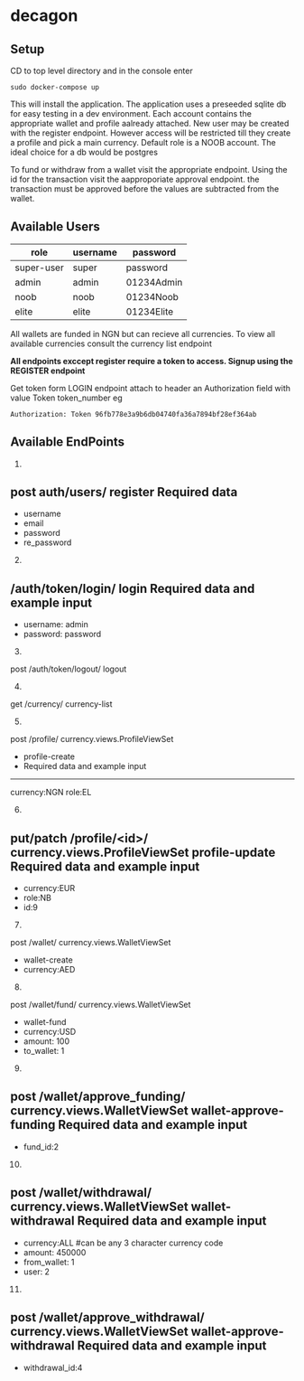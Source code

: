 # decagon

Setup
--------------------------------------------------------
CD to top level directory and in the console enter 
```
sudo docker-compose up
```
This will install the application. The application uses a preseeded sqlite db for easy testing in a dev environment. Each account contains the appropriate wallet and profile aalready attached. New user may be created with the register endpoint. However access will be restricted till they create a profile and pick a main currency. Default 
role is a NOOB account.
The ideal choice for a db would be postgres

To fund or withdraw from a wallet visit the appropriate endpoint. Using the id for the transaction visit the aapproporiate approval endpoint. the transaction must be approved before the values are subtracted from the wallet.

Available Users
---------------------------------
role | username|password
------|--------|-------|
super-user| super | password|
admin   |    admin |01234Admin
noob|   noob| 01234Noob
elite|elite| 01234Elite

All wallets are funded in NGN but can recieve all currencies.
To view all available currencies consult the currency list endpoint

**All endpoints exccept register require a token to access.
Signup using the REGISTER endpoint**

Get token form LOGIN endpoint 
attach to header an Authorization field with value Token token_number
eg 
```
Authorization: Token 96fb778e3a9b6db04740fa36a7894bf28ef364ab
```
Available EndPoints
--------------------------------------- 
1)
post auth/users/ register 
Required data
---------------
- username
- email
- password
- re_password

2)
/auth/token/login/  login
Required data and example input
-------------------------------
- username: admin
- password: password

3)
post /auth/token/logout/ logout

4)
get /currency/  currency-list

5)
post /profile/       currency.views.ProfileViewSet  
- profile-create
- Required data and example input
-------------------------------
currency:NGN
role:EL

6)
put/patch /profile/\<id\>/  currency.views.ProfileViewSet   profile-update
Required data and example input
-------------------------------
- currency:EUR
- role:NB
- id:9

7)
post /wallet/        currency.views.WalletViewSet    
- wallet-create
- currency:AED

8)
post /wallet/fund/   currency.views.WalletViewSet   
- wallet-fund
- currency:USD
- amount: 100
- to_wallet: 1

9)
post /wallet/approve_funding/        currency.views.WalletViewSet    wallet-approve-funding
Required data and example input
-------------------------------
- fund_id:2

10)
post /wallet/withdrawal/     currency.views.WalletViewSet    wallet-withdrawal
Required data and example input
-------------------------------
- currency:ALL #can be any 3 character currency code
- amount: 450000
- from_wallet: 1
- user: 2

11)
post /wallet/approve_withdrawal/     currency.views.WalletViewSet    wallet-approve-withdrawal
Required data and example input
-------------------------------
- withdrawal_id:4
